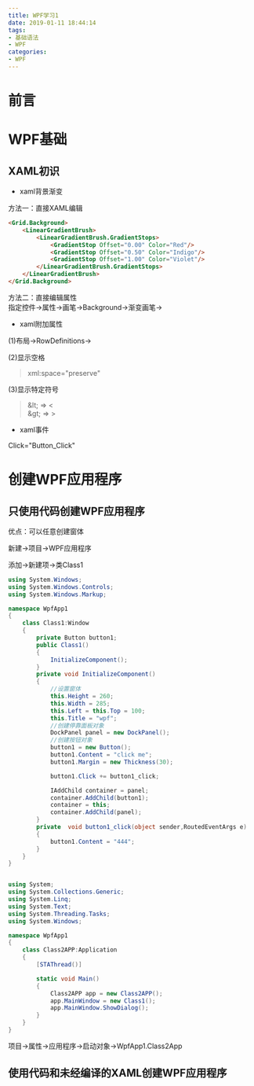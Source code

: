 ```yaml
---
title: WPF学习1
date: 2019-01-11 18:44:14
tags:
- 基础语法
- WPF  
categories: 
- WPF 
---
```


# 前言  



# WPF基础  
## XAML初识  
- xaml背景渐变  

方法一：直接XAML编辑  
```html
<Grid.Background>
    <LinearGradientBrush>
        <LinearGradientBrush.GradientStops>
            <GradientStop Offset="0.00" Color="Red"/>
            <GradientStop Offset="0.50" Color="Indigo"/>
            <GradientStop Offset="1.00" Color="Violet"/>
        </LinearGradientBrush.GradientStops>
    </LinearGradientBrush>
</Grid.Background>

```

方法二：直接编辑属性  
指定控件->属性->画笔->Background->渐变画笔->

- xaml附加属性  

(1)布局->RowDefinitions->    

(2)显示空格    
>xml:space="preserve"   

(3)显示特定符号   
>\&lt;  =>  <   
\&gt;    =>  >

- xaml事件  

Click="Button_Click"   

# 创建WPF应用程序  
## 只使用代码创建WPF应用程序
优点：可以任意创建窗体    

新建->项目->WPF应用程序    

添加->新建项->类Class1   

```C#
using System.Windows;
using System.Windows.Controls;
using System.Windows.Markup;

namespace WpfApp1
{
    class Class1:Window 
    {
        private Button button1;
        public Class1()
        {
            InitializeComponent();
        }
        private void InitializeComponent()
        {
            //设置窗体
            this.Height = 260;
            this.Width = 285;
            this.Left = this.Top = 100;
            this.Title = "wpf";
            //创建停靠面板对象
            DockPanel panel = new DockPanel();
            //创建按钮对象
            button1 = new Button();
            button1.Content = "click me";
            button1.Margin = new Thickness(30);

            button1.Click += button1_click;

            IAddChild container = panel;
            container.AddChild(button1);
            container = this;
            container.AddChild(panel);
        }
        private  void button1_click(object sender,RoutedEventArgs e)
        {
            button1.Content = "444";
        }
    }
}


using System;
using System.Collections.Generic;
using System.Linq;
using System.Text;
using System.Threading.Tasks;
using System.Windows;

namespace WpfApp1
{
    class Class2APP:Application
    {
        [STAThread()]

        static void Main()
        {
            Class2APP app = new Class2APP();
            app.MainWindow = new Class1();
            app.MainWindow.ShowDialog();
        }
    }
}

```

项目->属性->应用程序->启动对象->WpfApp1.Class2App  

## 使用代码和未经编译的XAML创建WPF应用程序  







